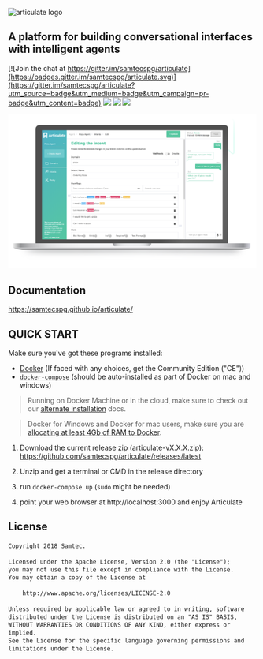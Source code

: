 ![articulate logo](./docs/img/articulate-logo.png)

## A platform for building conversational interfaces with intelligent agents

[![Join the chat at https://gitter.im/samtecspg/articulate](https://badges.gitter.im/samtecspg/articulate.svg)](https://gitter.im/samtecspg/articulate?utm_source=badge&utm_medium=badge&utm_campaign=pr-badge&utm_content=badge)
![](https://img.shields.io/github/license/samtecspg/articulate.svg)
![](https://img.shields.io/github/downloads/samtecspg/articulate/total.svg)
![](https://img.shields.io/github/tag/samtecspg/articulate.svg)

![Articulate Interface](./docs/img/main-ilus.png)

## Documentation

https://samtecspg.github.io/articulate/

## QUICK START

Make sure you've got these programs installed:

   * [Docker](https://docs.docker.com/engine/installation/) (If faced with any choices, get the Community Edition ("CE"))
   * [`docker-compose`](https://docs.docker.com/compose/install/) (should be auto-installed as part of Docker on mac and windows)
   
> Running on Docker Machine or in the cloud, make sure to check out our [alternate installation](https://samtecspg.github.io/articulate/getting_started/basic-installation#running-remotely) docs.

> Docker for Windows and Docker for mac users, make sure you are [allocating at least 4Gb of RAM to Docker](https://docs.docker.com/docker-for-mac/#advanced).

1. Download the current release zip (articulate-vX.X.X.zip): https://github.com/samtecspg/articulate/releases/latest

2. Unzip and get a terminal or CMD in the release directory

3. run `docker-compose up` (`sudo` might be needed)

4. point your web browser at  http://localhost:3000 and enjoy Articulate

## License
```
Copyright 2018 Samtec.

Licensed under the Apache License, Version 2.0 (the "License");
you may not use this file except in compliance with the License.
You may obtain a copy of the License at

    http://www.apache.org/licenses/LICENSE-2.0

Unless required by applicable law or agreed to in writing, software
distributed under the License is distributed on an "AS IS" BASIS,
WITHOUT WARRANTIES OR CONDITIONS OF ANY KIND, either express or implied.
See the License for the specific language governing permissions and
limitations under the License.
```
